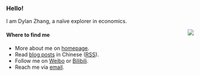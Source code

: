 ### Hello!


I am Dylan Zhang, a naïve explorer in economics.

<img src="https://github-readme-stats-mrdulin.vercel.app/api?username=leirock&show_icons=true&hide_border=true&include_all_commits=true&count_private=true" align="right">

#### Where to find me

- More about me on [homepage](https://dlzhang.com).
- Read [blog posts](https://pinlyu.com)  in Chinese ([RSS](https://pinlyu.com/atom.xml)).
- Follow me on [Weibo](https://dlzhang.com/weibo) or [Bilibili](https://dlzhang.com/bilibili).
- Reach me via [email](mailto:zdlzj@foxmail.com).

